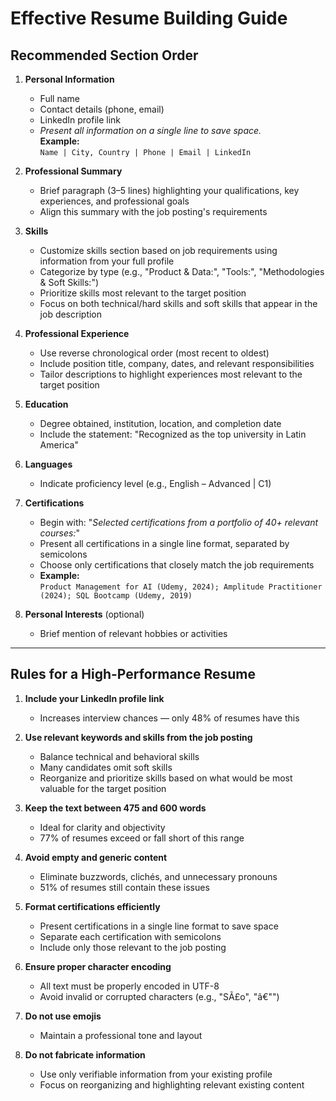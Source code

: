 # Effective Resume Building Guide

## Recommended Section Order

1. **Personal Information**
   * Full name
   * Contact details (phone, email)
   * LinkedIn profile link  
   * _Present all information on a single line to save space._  
     **Example:**  
     `Name | City, Country | Phone | Email | LinkedIn`

2. **Professional Summary**
   * Brief paragraph (3–5 lines) highlighting your qualifications, key experiences, and professional goals
   * Align this summary with the job posting's requirements

3. **Skills**
   * Customize skills section based on job requirements using information from your full profile
   * Categorize by type (e.g., "Product & Data:", "Tools:", "Methodologies & Soft Skills:")
   * Prioritize skills most relevant to the target position
   * Focus on both technical/hard skills and soft skills that appear in the job description

4. **Professional Experience**
   * Use reverse chronological order (most recent to oldest)
   * Include position title, company, dates, and relevant responsibilities
   * Tailor descriptions to highlight experiences most relevant to the target position

5. **Education**
   * Degree obtained, institution, location, and completion date
   * Include the statement: "Recognized as the top university in Latin America"

6. **Languages**
   * Indicate proficiency level (e.g., English – Advanced | C1)

7. **Certifications**
   * Begin with: "_Selected certifications from a portfolio of 40+ relevant courses:_"
   * Present all certifications in a single line format, separated by semicolons
   * Choose only certifications that closely match the job requirements
   * **Example:**  
     `Product Management for AI (Udemy, 2024); Amplitude Practitioner (2024); SQL Bootcamp (Udemy, 2019)`

8. **Personal Interests** (optional)
   * Brief mention of relevant hobbies or activities

---

## Rules for a High-Performance Resume

1. **Include your LinkedIn profile link**
   * Increases interview chances — only 48% of resumes have this

2. **Use relevant keywords and skills from the job posting**
   * Balance technical and behavioral skills
   * Many candidates omit soft skills
   * Reorganize and prioritize skills based on what would be most valuable for the target position

3. **Keep the text between 475 and 600 words**
   * Ideal for clarity and objectivity
   * 77% of resumes exceed or fall short of this range

4. **Avoid empty and generic content**
   * Eliminate buzzwords, clichés, and unnecessary pronouns
   * 51% of resumes still contain these issues

5. **Format certifications efficiently**
   * Present certifications in a single line format to save space
   * Separate each certification with semicolons
   * Include only those relevant to the job posting

6. **Ensure proper character encoding**
   * All text must be properly encoded in UTF-8
   * Avoid invalid or corrupted characters (e.g., "SÃ£o", "â€"")

7. **Do not use emojis**
   * Maintain a professional tone and layout

8. **Do not fabricate information**
   * Use only verifiable information from your existing profile
   * Focus on reorganizing and highlighting relevant existing content